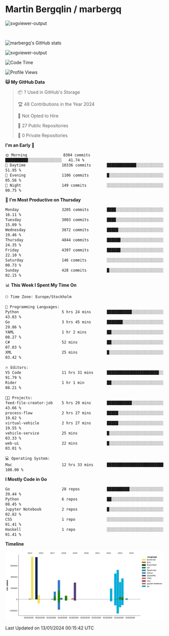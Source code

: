 # Martin Bergqlin / marbergq

![svgviewer-output](https://user-images.githubusercontent.com/2405410/206014777-22d41ecb-c24f-421d-b7d9-bba2cb5bb0de.svg)

<br>

<!--- [![Martin's Week](https://github-readme-stats.vercel.app/api/wakatime?username=marbergq&theme=dark)](https://github.com/anuraghazra/github-readme-stats) -->

![marbergq's GitHub stats](https://github-readme-stats.vercel.app/api?username=marbergq&count_private=true&show_icons=true)

![svgviewer-output](https://wakatime.com/badge/user/3f0a2069-6683-4e19-9a4a-7d21ea815067.svg)

<!--START_SECTION:waka-->
![Code Time](http://img.shields.io/badge/Code%20Time-3%2C655%20hrs%2018%20mins-blue)

![Profile Views](http://img.shields.io/badge/Profile%20Views-0-blue)

**🐱 My GitHub Data** 

> 📦 ? Used in GitHub's Storage 
 > 
> 🏆 48 Contributions in the Year 2024
 > 
> 🚫 Not Opted to Hire
 > 
> 📜 27 Public Repositories 
 > 
> 🔑 0 Private Repositories 
 > 
**I'm an Early 🐤** 

```text
🌞 Morning                8304 commits        ██████████░░░░░░░░░░░░░░░   41.74 % 
🌆 Daytime                10336 commits       █████████████░░░░░░░░░░░░   51.95 % 
🌃 Evening                1106 commits        █░░░░░░░░░░░░░░░░░░░░░░░░   05.56 % 
🌙 Night                  149 commits         ░░░░░░░░░░░░░░░░░░░░░░░░░   00.75 % 
```
📅 **I'm Most Productive on Thursday** 

```text
Monday                   3205 commits        ████░░░░░░░░░░░░░░░░░░░░░   16.11 % 
Tuesday                  3003 commits        ████░░░░░░░░░░░░░░░░░░░░░   15.09 % 
Wednesday                3872 commits        █████░░░░░░░░░░░░░░░░░░░░   19.46 % 
Thursday                 4844 commits        ██████░░░░░░░░░░░░░░░░░░░   24.35 % 
Friday                   4397 commits        ██████░░░░░░░░░░░░░░░░░░░   22.10 % 
Saturday                 146 commits         ░░░░░░░░░░░░░░░░░░░░░░░░░   00.73 % 
Sunday                   428 commits         █░░░░░░░░░░░░░░░░░░░░░░░░   02.15 % 
```


📊 **This Week I Spent My Time On** 

```text
🕑︎ Time Zone: Europe/Stockholm

💬 Programming Languages: 
Python                   5 hrs 24 mins       ███████████░░░░░░░░░░░░░░   43.03 % 
Go                       3 hrs 45 mins       ███████░░░░░░░░░░░░░░░░░░   29.86 % 
YAML                     1 hr 2 mins         ██░░░░░░░░░░░░░░░░░░░░░░░   08.27 % 
C#                       52 mins             ██░░░░░░░░░░░░░░░░░░░░░░░   07.03 % 
XML                      25 mins             █░░░░░░░░░░░░░░░░░░░░░░░░   03.42 % 

🔥 Editors: 
VS Code                  11 hrs 31 mins      ███████████████████████░░   91.79 % 
Rider                    1 hr 1 min          ██░░░░░░░░░░░░░░░░░░░░░░░   08.21 % 

🐱‍💻 Projects: 
feed-file-creator-job    5 hrs 29 mins       ███████████░░░░░░░░░░░░░░   43.66 % 
process-flow             2 hrs 27 mins       █████░░░░░░░░░░░░░░░░░░░░   19.62 % 
virtual-vehicle          2 hrs 27 mins       █████░░░░░░░░░░░░░░░░░░░░   19.55 % 
vehicle-service          25 mins             █░░░░░░░░░░░░░░░░░░░░░░░░   03.33 % 
web-ui                   22 mins             █░░░░░░░░░░░░░░░░░░░░░░░░   03.01 % 

💻 Operating System: 
Mac                      12 hrs 33 mins      █████████████████████████   100.00 % 
```

**I Mostly Code in Go** 

```text
Go                       28 repos            ██████████░░░░░░░░░░░░░░░   39.44 % 
Python                   6 repos             ██░░░░░░░░░░░░░░░░░░░░░░░   08.45 % 
Jupyter Notebook         2 repos             █░░░░░░░░░░░░░░░░░░░░░░░░   02.82 % 
CSS                      1 repo              ░░░░░░░░░░░░░░░░░░░░░░░░░   01.41 % 
Haskell                  1 repo              ░░░░░░░░░░░░░░░░░░░░░░░░░   01.41 % 
```



**Timeline**

![Lines of Code chart](https://raw.githubusercontent.com/marbergq/marbergq/main/assets/bar_graph.png)


 Last Updated on 13/01/2024 00:15:42 UTC
<!--END_SECTION:waka-->
